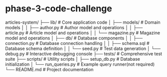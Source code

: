 # phase-3-code-challenge
articles-system/
├── lib/                      # Core application code
│   ├── models/               # Domain models
│   │   ├── author.py         # Author model and operations
│   │   ├── article.py        # Article model and operations
│   │   └── magazine.py       # Magazine model and operations
│   ├── db/                   # Database components
│   │   ├── connection.py     # Database connection handling
│   │   ├── schema.sql        # Database schema definition
│   │   └── seed.py           # Test data generation
│   └── debug.py              # Interactive debugging console
├── tests/                    # Comprehensive test suite
├── scripts/                  # Utility scripts
│   ├── setup_db.py           # Database initialization
│   └── run_queries.py        # Example query runner(not required)
└── README.md                 # Project documentation